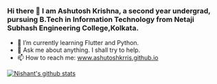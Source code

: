 ### Hi there 👋 I am Ashutosh Krishna, a second year undergrad, pursuing B.Tech in Information Technology from Netaji Subhash Engineering College,Kolkata.
- 🌱 I’m currently learning Flutter and Python.
- 💬 Ask me about anything. I shall try to help.
- 📫 How to reach me: www.ashutoshkrris.github.io

[![Nishant's github stats](https://github-readme-stats.vercel.app/api?username=mrpandey1&show_icons=true)](https://github.com/anuraghazra/github-readme-stats)

